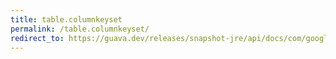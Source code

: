 ```yaml
---
title: table.columnkeyset
permalink: /table.columnkeyset/
redirect_to: https://guava.dev/releases/snapshot-jre/api/docs/com/google/common/collect/Table.html#columnKeySet--
---
```

